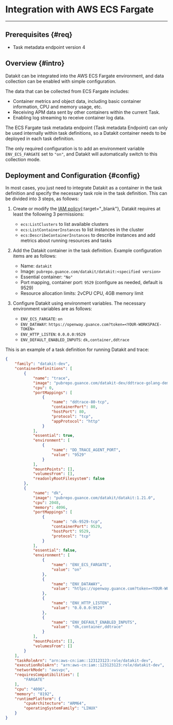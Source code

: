 # Integration with AWS ECS Fargate
---

## Prerequisites {#req}

- Task metadata endpoint version 4

## Overview {#intro}

Datakit can be integrated into the AWS ECS Fargate environment, and data collection can be enabled with simple configuration.

The data that can be collected from ECS Fargate includes:

- Container metrics and object data, including basic container information, CPU and memory usage, etc.
- Receiving APM data sent by other containers within the current Task.
- Enabling log streaming to receive container log data.

The ECS Fargate task metadata endpoint (Task metadata Endpoint) can only be used internally within task definitions, so a Datakit container needs to be deployed in each task definition.

The only required configuration is to add an environment variable `ENV_ECS_FARGATE` set to `"on"`, and Datakit will automatically switch to this collection mode.

## Deployment and Configuration {#config}

In most cases, you just need to integrate Datakit as a container in the task definition and specify the necessary task role in the task definition. This can be divided into 3 steps, as follows:

1. Create or modify the [IAM policy](https://docs.aws.amazon.com/zh_cn/IAM/latest/UserGuide/introduction.html){:target="_blank"}, Datakit requires at least the following 3 permissions:

    - `ecs:ListClusters` to list available clusters
    - `ecs:ListContainerInstances` to list instances in the cluster
    - `ecs:DescribeContainerInstances` to describe instances and add metrics about running resources and tasks

1. Add the Datakit container in the task definition. Example configuration items are as follows:

    - Name: `datakit`
    - Image: `pubrepo.guance.com/datakit/datakit:<specified version>`
    - Essential container: `"No"`
    - Port mapping, container port: `9529` (configure as needed, default is 9529)
    - Resource allocation limits: 2vCPU CPU, 4GB memory limit

1. Configure Datakit using environment variables. The necessary environment variables are as follows:

    - `ENV_ECS_FARGATE`: `on`
    - `ENV_DATAWAY`: `https://openway.guance.com?token=<YOUR-WORKSPACE-TOKEN>`
    - `ENV_HTTP_LISTEN`: `0.0.0.0:9529`
    - `ENV_DEFAULT_ENABLED_INPUTS`: `dk,container,ddtrace`

This is an example of a task definition for running Datakit and trace:

```json
{
    "family": "datakit-dev",
    "containerDefinitions": [
        {
            "name": "trace",
            "image": "pubrepo.guance.com/datakit-dev/ddtrace-golang-demo:v1",
            "cpu": 0,
            "portMappings": [
                {
                    "name": "ddtrace-80-tcp",
                    "containerPort": 80,
                    "hostPort": 80,
                    "protocol": "tcp",
                    "appProtocol": "http"
                }
            ],
            "essential": true,
            "environment": [
                {
                    "name": "DD_TRACE_AGENT_PORT",
                    "value": "9529"
                }
            ],
            "mountPoints": [],
            "volumesFrom": [],
            "readonlyRootFilesystem": false
        },
        {
            "name": "dk",
            "image": "pubrepo.guance.com/datakit/datakit:1.21.0",
            "cpu": 2048,
            "memory": 4096,
            "portMappings": [
                {
                    "name": "dk-9529-tcp",
                    "containerPort": 9529,
                    "hostPort": 9529,
                    "protocol": "tcp"
                }
            ],
            "essential": false,
            "environment": [
                {
                    "name": "ENV_ECS_FARGATE",
                    "value": "on"
                },
                {
                    "name": "ENV_DATAWAY",
                    "value": "https://openway.guance.com?token=<YOUR-WORKSPACE-TOKEN>"
                },
                {
                    "name": "ENV_HTTP_LISTEN",
                    "value": "0.0.0.0:9529"
                },
                {
                    "name": "ENV_DEFAULT_ENABLED_INPUTS",
                    "value": "dk,container,ddtrace"
                }
            ],
            "mountPoints": [],
            "volumesFrom": []
        }
    ],
    "taskRoleArn": "arn:aws-cn:iam::123123123:role/datakit-dev",
    "executionRoleArn": "arn:aws-cn:iam::123123123:role/datakit-dev",
    "networkMode": "awsvpc",
    "requiresCompatibilities": [
        "FARGATE"
    ],
    "cpu": "4096",
    "memory": "8192",
    "runtimePlatform": {
        "cpuArchitecture": "ARM64",
        "operatingSystemFamily": "LINUX"
    }
}
```
